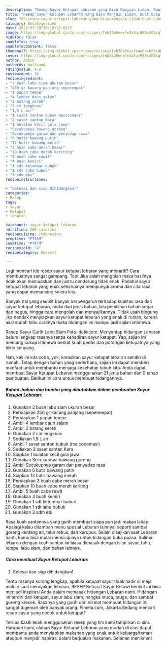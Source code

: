 ```yaml
---
description: "Resep Sayur Ketupat Lebaran yang Bisa Manjain Lidah, Buat Buka Puasa}"
title: "Resep Sayur Ketupat Lebaran yang Bisa Manjain Lidah, Buat Buka Puasa}"
slug: 700-resep-sayur-ketupat-lebaran-yang-bisa-manjain-lidah-buat-buka-puasa
category: Uncategorized
date: 2022-07-30T19:18:22.022Z
image: https://img-global.cpcdn.com/recipes/feb36a5eeefe4a5a/680x482cq70/sayur-ketupat-lebaran-foto-resep-utama.jpg
hideToc: false
enableToc: true
enableTocContent: false
thumbnail: https://img-global.cpcdn.com/recipes/feb36a5eeefe4a5a/680x482cq70/sayur-ketupat-lebaran-foto-resep-utama.jpg
cover: https://img-global.cpcdn.com/recipes/feb36a5eeefe4a5a/680x482cq70/sayur-ketupat-lebaran-foto-resep-utama.jpg
author: Admin
authorAv: notfound
ratingvalue: 4.8
reviewcount: 19
recipeingredient:
- "2 buah labu siam ukuran besar"
- "250 gr kacang panjang seperempat"
- "1 papan tempe"
- "4 lembar daun salam"
- "2 batang sereh"
- "2 cm lengkuas"
- "1,5 L air"
- "1 saset santan bubuk mecocomaxi"
- "2 saset santan Kara"
- "1 bulatan kecil gula jawa"
- "Secukupnya bawang goreng"
- "Secukupnya garam dan penyedap rasa"
- "6 butir bawang putih"
- "12 butir bawang merah"
- "3 buah cabe merah besar"
- "10 buah cabe merah keriting"
- "5 buah cabe rawit"
- "4 buah kemiri"
- "1 sdt ketumbar bubuk"
- "1 sdt jahe bubuk"
- "3 sdm ebi"
recipeinstructions:

- "Selesai dan siap dihidangkan!"
categories:
- Resep
tags:
- sayur
- ketupat
- lebaran

katakunci: sayur ketupat lebaran 
nutrition: 269 calories
recipecuisine: Indonesian
preptime: "PT36M"
cooktime: "PT47M"
recipeyield: "4"
recipecategory: Dessert

---
```



Lagi mencari ide resep sayur ketupat lebaran yang menarik? Cara membuatnya sangat gampang. Tapi Jika salah mengolah maka hasilnya tidak akan memuaskan dan justru cenderung tidak enak. Padahal sayur ketupat lebaran yang enak seharusnya mempunyai aroma dan cita rasa yang dapat memancing selera kita.


Banyak hal yang sedikit banyak berpengaruh terhadap kualitas rasa dari sayur ketupat lebaran, mulai dari jenis bahan, lalu pemilihan bahan segar dan bagus, hingga cara mengolah dan menyajikannya. Tidak usah bingung jika hendak menyiapkan sayur ketupat lebaran yang enak di rumah, karena asal sudah tahu caranya maka hidangan ini mampu jadi sajian istimewa.

Resep Sayur Gurih Labu Siam Foto: detikcom. Menyantap hidangan Lebaran belum lengkap rasanya tanpa kehadiran sayur ketupat. Yap, sajian ini memang cukup istimewa berkat kuah pedas dan potongan ketupatnya yang bikin kenyang.


Nah, kali ini kita coba, yuk, kreasikan sayur ketupat lebaran sendiri di rumah. Tetap dengan bahan yang sederhana, sajian ini dapat memberi manfaat untuk membantu menjaga kesehatan tubuh kita. Anda dapat membuat Sayur Ketupat Lebaran menggunakan 21 jenis bahan dan 0 tahap pembuatan. Berikut ini cara untuk membuat hidangannya.

<!--inarticleads1-->

##### Bahan-bahan dan bumbu yang dibutuhkan dalam pembuatan Sayur Ketupat Lebaran:

1. Gunakan 2 buah labu siam ukuran besar
1. Persiapkan 250 gr kacang panjang (seperempat)
1. Persiapkan 1 papan tempe
1. Ambil 4 lembar daun salam
1. Ambil 2 batang sereh
1. Gunakan 2 cm lengkuas
1. Sediakan 1,5 L air
1. Ambil 1 saset santan bubuk (me:cocomaxi)
1. Sediakan 2 saset santan Kara
1. Siapkan 1 bulatan kecil gula jawa
1. Gunakan Secukupnya bawang goreng
1. Ambil Secukupnya garam dan penyedap rasa
1. Gunakan 6 butir bawang putih
1. Siapkan 12 butir bawang merah
1. Persiapkan 3 buah cabe merah besar
1. Siapkan 10 buah cabe merah keriting
1. Ambil 5 buah cabe rawit
1. Gunakan 4 buah kemiri
1. Gunakan 1 sdt ketumbar bubuk
1. Gunakan 1 sdt jahe bubuk
1. Gunakan 3 sdm ebi


Rasa kuah santannya yang gurih membuat siapa pun jadi makan lahap. Apalagi kalau ditambah menu spesial Lebaran lainnya, seperti sambal goreng kentang ati, telur rebus, dan kerupuk. Selain disajikan saat Lebaran nanti, kamu bisa mulai mencicipinya untuk hidangan buka puasa. Kuliner lebaran dengan kuah santan ini biasa dimasak dengan isian sayur, tahu, tempe, labu siam, dan bahan lainnya. 

<!--inarticleads2-->

##### Cara membuat Sayur Ketupat Lebaran:


1. Selesai dan siap dihidangkan!

Tentu rasanya kurang lengkap, apabila ketupat sayur tidak hadir di meja makan saat merayakan lebaran. RESEP Ketupat Sayur Betawi berikut ini bisa menjadi inspirasi Anda dalam memasak hidangan Lebaran nanti. Hidangan ini terdiri dari ketupat, sayur labu siam, nangka muda, tauge, dan sambal goreng krecek. Rasanya yang gurih dan nikmat membuat hidangan ini sangat digemari oleh banyak orang. Fimela.com, Jakarta Sedang mencari resep sayur yang cocok untuk ketupat? 

Terima kasih telah menggunakan resep yang tim kami tampilkan di sini. Harapan kami, olahan Sayur Ketupat Lebaran yang mudah di atas dapat membantu anda menyiapkan makanan yang enak untuk keluarga/teman ataupun menjadi inspirasi dalam berjualan makanan. Selamat menikmati
